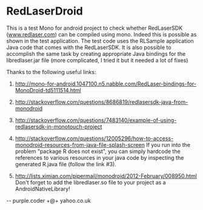 RedLaserDroid
=============

This is a test Mono for android project to check whether RedLaserSDK (www.redlaser.com) can be compiled using mono. Indeed this is possible as shown in the test application. The test code uses the RLSample application Java code that comes with the RedLaserSDK. It is also possible to accomplish the same task by creating appropriate Java bindings for the libredlaser.jar file (more complicated, I tried it but it needed a lot of fixes)

Thanks to the following useful links:

1. http://mono-for-android.1047100.n5.nabble.com/RedLaser-bindings-for-MonoDroid-td5111514.html

2. http://stackoverflow.com/questions/8686819/redlasersdk-java-from-monodroid

3. http://stackoverflow.com/questions/7483140/example-of-using-redlasersdk-in-monotouch-project

4. http://stackoverflow.com/questions/12005296/how-to-access-monodroid-resources-from-java-file-splash-screen
If you run into the problem "package R does not exist", you can simply hardcode the references to various resources in your java code by inspecting the generated R.java file (follow the link #3).

5. http://lists.ximian.com/pipermail/monodroid/2012-February/008950.html
Don't forget to add the libredlaser.so file to your project as a AndroidNativeLibrary!

--
purple.coder +@+ yahoo.co.uk